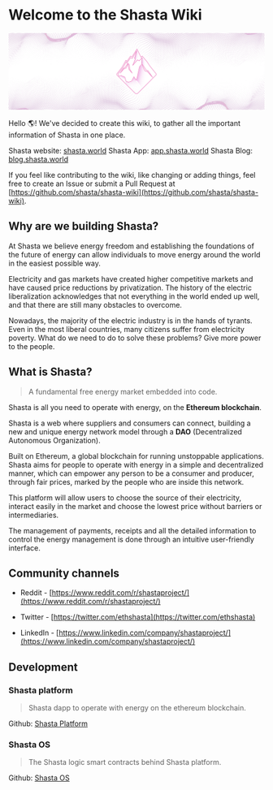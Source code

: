 # Welcome to the Shasta Wiki

![](images/shasta-intro.png)

Hello 🌎! We've decided to create this wiki, to gather all the important information of Shasta in one place.

Shasta website: [shasta.world](https://shasta.world/)
Shasta App: [app.shasta.world](https://app.shasta.world)
Shasta Blog: [blog.shasta.world](https://blog.shasta.world)

If you feel like contributing to the wiki, like changing or adding things, feel free to create an Issue or submit a Pull Request at [https://github.com/shasta/shasta-wiki](https://github.com/shasta/shasta-wiki).

## Why are we building Shasta?

At Shasta we believe energy freedom and establishing the foundations of the future of energy can allow individuals to move energy around the world in the easiest possible way.

Electricity and gas markets have created higher competitive markets and have caused price reductions by privatization. The history of the electric liberalization acknowledges that not everything in the world ended up well, and that there are still many obstacles to overcome.

Nowadays, the majority of the electric industry is in the hands of tyrants. Even in the most liberal countries, many citizens suffer from electricity poverty. What do we need to do to solve these problems? Give more power to the people.

## What is Shasta?
> A fundamental free energy market embedded into code.

Shasta is all you need to operate with energy, on the **Ethereum blockchain**.

Shasta is a web where suppliers and consumers can connect, building a new and unique energy network model through a **DAO** (Decentralized Autonomous Organization).

Built on Ethereum, a global blockchain for running unstoppable applications. Shasta aims for people to operate with energy in a simple and decentralized manner, which can empower any person to be a consumer and producer, through fair prices, marked by the people who are inside this network.

This platform will allow users to choose the source of their electricity, interact easily in the market and choose the lowest price without barriers or intermediaries.

The management of payments, receipts and all the detailed information to control the energy management is done through an intuitive user-friendly interface.

## Community channels
- Reddit - [https://www.reddit.com/r/shastaproject/](https://www.reddit.com/r/shastaproject/)

- Twitter - [https://twitter.com/ethshasta](https://twitter.com/ethshasta)

- LinkedIn - [https://www.linkedin.com/company/shastaproject/](https://www.linkedin.com/company/shastaproject/)

## Development
### Shasta platform
> Shasta dapp to operate with energy on the ethereum blockchain.

Github: [Shasta Platform](https://github.com/Shasta/Shasta)
### Shasta OS
> The Shasta logic smart contracts behind Shasta platform.

Github: [Shasta OS](https://github.com/Shasta/ShastaOS)

